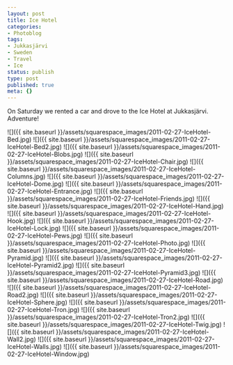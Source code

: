 ```yaml
---
layout: post
title: Ice Hotel
categories:
- Photoblog
tags:
- Jukkasjärvi
- Sweden
- Travel
- Ice
status: publish
type: post
published: true
meta: {}
---
```


On Saturday we rented a car and drove to the Ice Hotel at Jukkasjärvi. Adventure!

![]({{ site.baseurl }}/assets/squarespace_images/2011-02-27-IceHotel-Bed.jpg)
![]({{ site.baseurl }}/assets/squarespace_images/2011-02-27-IceHotel-Bed2.jpg)
![]({{ site.baseurl }}/assets/squarespace_images/2011-02-27-IceHotel-Blobs.jpg)
![]({{ site.baseurl }}/assets/squarespace_images/2011-02-27-IceHotel-Chair.jpg)
![]({{ site.baseurl }}/assets/squarespace_images/2011-02-27-IceHotel-Columns.jpg)
![]({{ site.baseurl }}/assets/squarespace_images/2011-02-27-IceHotel-Dome.jpg)
![]({{ site.baseurl }}/assets/squarespace_images/2011-02-27-IceHotel-Entrance.jpg)
![]({{ site.baseurl }}/assets/squarespace_images/2011-02-27-IceHotel-Friends.jpg)
![]({{ site.baseurl }}/assets/squarespace_images/2011-02-27-IceHotel-Hand.jpg)
![]({{ site.baseurl }}/assets/squarespace_images/2011-02-27-IceHotel-Hook.jpg)
![]({{ site.baseurl }}/assets/squarespace_images/2011-02-27-IceHotel-Lock.jpg)
![]({{ site.baseurl }}/assets/squarespace_images/2011-02-27-IceHotel-Pews.jpg)
![]({{ site.baseurl }}/assets/squarespace_images/2011-02-27-IceHotel-Photo.jpg)
![]({{ site.baseurl }}/assets/squarespace_images/2011-02-27-IceHotel-Pyramid.jpg)
![]({{ site.baseurl }}/assets/squarespace_images/2011-02-27-IceHotel-Pyramid2.jpg)
![]({{ site.baseurl }}/assets/squarespace_images/2011-02-27-IceHotel-Pyramid3.jpg)
![]({{ site.baseurl }}/assets/squarespace_images/2011-02-27-IceHotel-Road.jpg)
![]({{ site.baseurl }}/assets/squarespace_images/2011-02-27-IceHotel-Road2.jpg)
![]({{ site.baseurl }}/assets/squarespace_images/2011-02-27-IceHotel-Sphere.jpg)
![]({{ site.baseurl }}/assets/squarespace_images/2011-02-27-IceHotel-Tron.jpg)
![]({{ site.baseurl }}/assets/squarespace_images/2011-02-27-IceHotel-Tron2.jpg)
![]({{ site.baseurl }}/assets/squarespace_images/2011-02-27-IceHotel-Twig.jpg)
![]({{ site.baseurl }}/assets/squarespace_images/2011-02-27-IceHotel-Wall2.jpg)
![]({{ site.baseurl }}/assets/squarespace_images/2011-02-27-IceHotel-Walls.jpg)
![]({{ site.baseurl }}/assets/squarespace_images/2011-02-27-IceHotel-Window.jpg)
